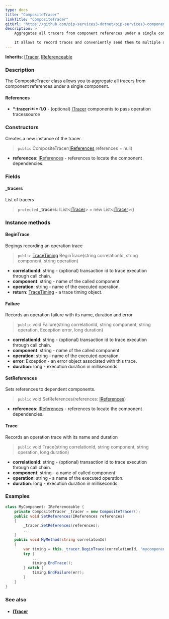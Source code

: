 ```yaml
---
type: docs
title: "CompositeTracer"
linkTitle: "CompositeTracer"
gitUrl: "https://github.com/pip-services3-dotnet/pip-services3-components-dotnet"
description: >
    Aggregates all tracers from component references under a single component.

    It allows to record traces and conveniently send them to multiple destinations. 
---
```


**Inherits**: [ITracer](../itracer), [IReferenceable](../../../commons/refer/ireferenceable)

### Description

The CompositeTracer class allows you to aggregate all tracers from component references under a single component.

#### References

- **\*:tracer:\*:\*:1.0** - (optional) [ITracer](../itracer) components to pass operation tracessource

### Constructors
Creates a new instance of the tracer.

> `public` CompositeTracer([IReferences](../../../commons/refer/ireferences) references = null)

- **references**: [IReferences](../../../commons/refer/ireferences) - references to locate the component dependencies.

### Fields

<span class="hide-title-link">

#### _tracers
List of tracers
> `protected` **_tracers**: IList<[ITracer](../itracer)> = new List<[ITracer](../itracer)>()

</span>

### Instance methods

#### BeginTrace
Begings recording an operation trace

> `public` [TraceTiming](../trace_timing) BeginTrace(string correlationId, string component, string operation)

- **correlationId**: string - (optional) transaction id to trace execution through call chain.
- **component**: string - name of the called component
- **operation**: string - name of the executed operation.
- **return**: [TraceTiming](../trace_timing) - a trace timing object.


#### Failure
Records an operation failure with its name, duration and error

> `public` void Failure(string correlationId, string component, string operation, Exception error,
long duration)

- **correlationId**: string - (optional) transaction id to trace execution through call chain.
- **component**: string - name of the called component
- **operation**: string - name of the executed operation.
- **error**: Exception - an error object associated with this trace.
- **duration**: long - execution duration in milliseconds.


#### SetReferences
Sets references to dependent components.

> `public` void SetReferences(references: [IReferences](../../../commons/refer/ireferences))

- **references**: [IReferences](../../../commons/refer/ireferences) - references to locate the component dependencies.

#### Trace
Records an operation trace with its name and duration

> `public` void Trace(string correlationId, string component, string operation, long duration)

- **correlationId**: string - (optional) transaction id to trace execution through call chain.
- **component**: string - a name of called component
- **operation**: string - a name of the executed operation.
- **duration**: long - execution duration in milliseconds.

### Examples

```cs
class MyComponent: IReferenceable {
    private CompositeTracer _tracer = new CompositeTracer();
    public void SetReferences(IReferences references)
    {
        _tracer.SetReferences(references);
        ...
    }
    public void MyMethod(string correlatonId)
    {
        var timing = this._tracer.BeginTrace(correlationId, "mycomponent", "mymethod");
        try {
            ...
            timing.EndTrace();
        } catch {
            timing.EndFailure(err);
        }
    }
}
```

### See also
- #### [ITracer](../itracer)

